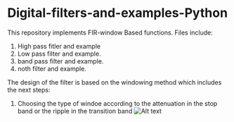 # Digital-filters-and-examples-Python

This repository implements FIR-window Based functions. Files include: 

1. High pass fitler and example
2. Low pass filter and example.
3. band pass filter and example.
4. noth filter and example.

The design of the filter is based on the windowing method which includes the next steps:

1. Choosing the type of windoe according to the attenuation in the stop band or the ripple in the transition band 
![Alt text]()

